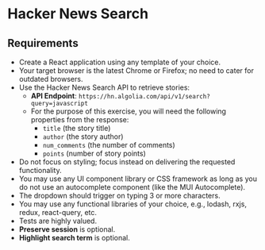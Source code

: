 # Hacker News Search

## Requirements

- Create a React application using any template of your choice.
- Your target browser is the latest Chrome or Firefox; no need to cater for outdated browsers.
- Use the Hacker News Search API to retrieve stories:
  - **API Endpoint**: `https://hn.algolia.com/api/v1/search?query=javascript`
  - For the purpose of this exercise, you will need the following properties from the response:
    - `title` (the story title)
    - `author` (the story author)
    - `num_comments` (the number of comments)
    - `points` (number of story points)
- Do not focus on styling; focus instead on delivering the requested functionality.
- You may use any UI component library or CSS framework as long as you do not use an autocomplete component (like the MUI Autocomplete).
- The dropdown should trigger on typing 3 or more characters.
- You may use any functional libraries of your choice, e.g., lodash, rxjs, redux, react-query, etc.
- Tests are highly valued.
- **Preserve session** is optional.
- **Highlight search term** is optional.

